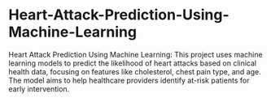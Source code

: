 # Heart-Attack-Prediction-Using-Machine-Learning
Heart Attack Prediction Using Machine Learning: This project uses machine learning models to predict the likelihood of heart attacks based on clinical health data, focusing on features like cholesterol, chest pain type, and age. The model aims to help healthcare providers identify at-risk patients for early intervention.
